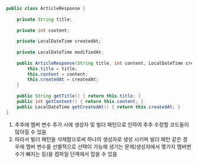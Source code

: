 
```java
public class ArticleResponse {  
  
    private String title;  
  
    private int content;  
  
    private LocalDateTime createdAt;  
  
    private LocalDateTime modifiedAt;  
  
    public ArticleResponse(String title, int content, LocalDateTime createdAt) {  
        this.title = title;  
        this.content = content;  
        this.createdAt = createdAt;  
    }  
      
    public String getTitle() { return this.title; }  
    public int getContent() { return this.content; }  
    public LocalDateTime getCreatedAt() { return this.createdAt; }  
}
```

1. 추후에 멤버 변수 추가 시에 생성자 및 빌더 패턴으로 인하여 추후 수정할 코드들이 많아질 수 있음
2. 따라서 빌더 패턴을 삭제함으로써 하나의 생성자로 생성 시키며 빌더 패턴 같은 경우에 멤버 변수를 선별적으로 선택이 가능해 생기는 문제(생성자에서 몇가지 멤버변수가 빠지는 등)을 컴파일 단계에서 잡을 수 있음